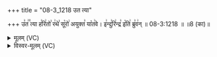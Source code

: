 +++
title = "08-3_1218 उत त्या"

+++
उ꣣त꣢꣫ त्या ह꣣रि꣢तो꣣ र꣢थे꣣ सू꣡रो꣢ अयुक्त꣣ या꣡त꣢वे। इ꣢न्दु꣣रि꣢न्द्र꣣ इ꣡ति꣢ ब्रु꣣व꣢न् ॥ 08-3:1218 ॥ ॥8 (का)॥

<details><summary>मूलम् (VC)</summary>

उ꣣त꣢꣫ त्या ह꣣रि꣢तो꣣ र꣢थे꣣ सू꣡रो꣢ अयुक्त꣣ या꣡त꣢वे । इ꣢न्दु꣣रि꣢न्द्र꣣ इ꣡ति꣢ ब्रु꣣व꣢न् ॥१२१८॥
</details>

<details><summary>विस्वर-मूलम् (VC)</summary>

उत त्या हरितो रथे सूरो अयुक्त यातवे । इन्दुरिन्द्र इति ब्रुवन् ॥१२१८॥
</details>